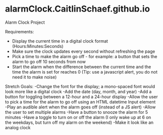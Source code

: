 # alarmClock.CaitlinSchaef.github.io
Alarm Clock Project


Requirements:
- Display the current time in a digital clock format (Hours:Minutes:Seconds)
- Make sure the clock updates every second without refreshing the page
- Pick a time to make the alarm go off -  for example:  a button that sets the alarm to go off 10 seconds from now
- Start the alarm when the difference between the current time and the time the alarm is set for reaches 0 (Tip: use a javascript alert, you do not need it to make noise)

Stretch Goals:
-Change the font for the display; a mono-spaced font would look more like a digital clock
-Add the date (day, month, and year)
-Add a button for toggling between a 12-hour and a 24-hour display
-Allow the user to pick a time for the alarm to go off using an HTML datetime Input element
-Play an audible alert when the alarm goes off (instead of a JS alert)
-Allow the user to set multiple alarms
-Have a button to snooze the alarm for 5 minutes
-Have a toggle to turn on or off the alarm (I only wake up at 6 on the weekdays, but turn off my alarm on the weekend)
-Make it look like an analog clock
